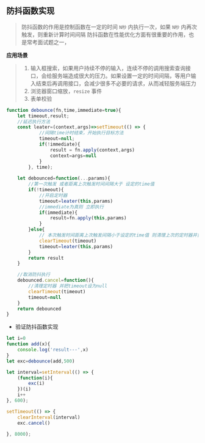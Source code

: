 
  ## 防抖函数实现

  >防抖函数的作用是控制函数在一定的时间 `N秒` 内执行一次，如果 `N秒` 内再次触发，则重新计算时间间隔
  防抖函数在性能优化方面有很重要的作用，也是常考面试题之一，
  
  **应用场景**

  > 1. 输入框搜索，如果用户持续不停的输入，连续不停的调用搜索查询接口，会给服务端造成很大的压力。如果设置一定的时间间隔，等用户输入结束后再调用接口，会减少很多不必要的请求，从而减轻服务端压力
  > 2. 浏览器窗口缩放，`resize` 事件
  > 3. 表单校验
  
 
```javascript
function debounce(fn,time,immediate=true){
    let timeout,result;
    //延迟执行方法
    const leater=(context,args)=>setTimeout(() => {
            //间隔time计时结束，开始执行目标方法
            timeout=null;
            if(!immediate){
                result = fn.apply(context,args)
                context=args=null
            }
        }, time);
    
    let debounced=function(...params){
        //第一次触发 或者距离上次触发时间间隔大于 设定的time值
        if(!timeout){
            //开启定时器 
            timeout=leater(this,params)
            //immediate为真则 立即执行
            if(immediate){
                result=fn.apply(this,params)
            }
        }else{
            // 本次触发时间距离上次触发间隔小于设定的time值 则清理上次的定时器并重新开始计时
            clearTimeout(timeout)
            timeout=leater(this,params)
        }
        return result
    }

    //取消防抖执行
    debounced.cancel=function(){
        //清理定时器 并把timeout设为null
        clearTimeout(timeout)
        timeout=null
    }
    return debounced
}
```
- 验证防抖函数实现

```javascript
let i=0
function add(x){
    console.log('result---',x)
}
let exc=debounce(add,500)

let interval=setInterval(() => {
    (function(i){
        exc(i) 
    })(i)
    i++
}, 600);

setTimeout(() => {
    clearInterval(interval)
    exc.cancel()

}, 8000);
```